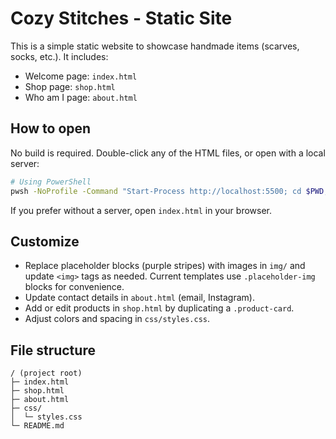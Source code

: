 # Cozy Stitches - Static Site

This is a simple static website to showcase handmade items (scarves, socks, etc.). It includes:

- Welcome page: `index.html`
- Shop page: `shop.html`
- Who am I page: `about.html`

## How to open

No build is required. Double-click any of the HTML files, or open with a local server:

```bash
# Using PowerShell
pwsh -NoProfile -Command "Start-Process http://localhost:5500; cd $PWD; npx --yes live-server --port=5500 --no-css-inject"
```

If you prefer without a server, open `index.html` in your browser.

## Customize

- Replace placeholder blocks (purple stripes) with images in `img/` and update `<img>` tags as needed. Current templates use `.placeholder-img` blocks for convenience.
- Update contact details in `about.html` (email, Instagram).
- Add or edit products in `shop.html` by duplicating a `.product-card`.
- Adjust colors and spacing in `css/styles.css`.

## File structure

```
/ (project root)
├─ index.html
├─ shop.html
├─ about.html
├─ css/
│  └─ styles.css
└─ README.md
``` 